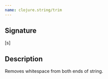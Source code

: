 ```yaml
---
name: clojure.string/trim
---
```


## Signature
[s]


## Description

Removes whitespace from both ends of string.
